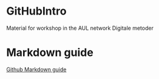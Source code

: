 # GitHubIntro
Material for workshop in the AUL network Digitale metoder 


# Markdown guide
[Github Markdown guide](https://docs.github.com/en/get-started/writing-on-github/getting-started-with-writing-and-formatting-on-github/basic-writing-and-formatting-syntax)

